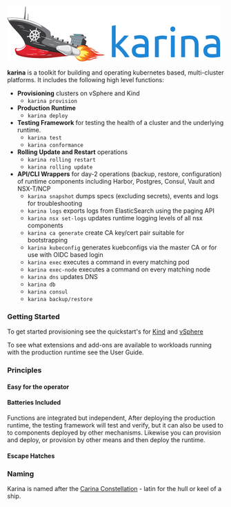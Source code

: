 ![](img/logo.png)

**karina** is a toolkit for building and operating kubernetes based, multi-cluster platforms. It includes the following high level functions:

* **Provisioning** clusters on vSphere and Kind
    * `karina provision`
* **Production Runtime**
    * `karina deploy`
* **Testing Framework** for testing the health of a cluster and the underlying runtime.
    * `karina test`
    * `karina conformance`
* **Rolling Update and Restart** operations
    * `karina rolling restart`
    * `karina rolling update`
* **API/CLI Wrappers** for day-2 operations (backup, restore, configuration) of runtime components including Harbor, Postgres, Consul, Vault and NSX-T/NCP
    * `karina snapshot` dumps specs (excluding secrets), events and logs for troubleshooting
    * `karina logs` exports logs from ElasticSearch using the paging API
    * `karina nsx set-logs` updates runtime logging levels of all nsx components
    * `karina ca generate` create CA key/cert pair suitable for bootstrapping
    * `karina kubeconfig` generates kuebconfigs via the master CA or for use with OIDC based login
    * `karina exec` executes a command in every matching pod
    * `karina exec-node` executes a command on every matching node
    * `karina dns` updates DNS
    * `karina db`
    * `karina consul`
    * `karina backup/restore`

### Getting Started
To get started provisioning see the quickstart's for [Kind](admin-guide/provisioning/kind.md) and [vSphere](admin-guide/provisioning/vsphere.md) <br>

To see what extensions and add-ons are available to workloads running with the production runtime see the User Guide.

### Principles

#### Easy for the operator

#### Batteries Included

Functions are integrated but independent, After deploying the production runtime, the testing framework will test and verify, but it can also be used to to components deployed by other mechanisms. Likewise you can provision and deploy, or provision by other means and then deploy the runtime.

#### Escape Hatches


### Naming

Karina is named after the [Carina Constellation](https://en.wikipedia.org/wiki/Carina_(constellation)) - latin for the hull or keel of a ship.

